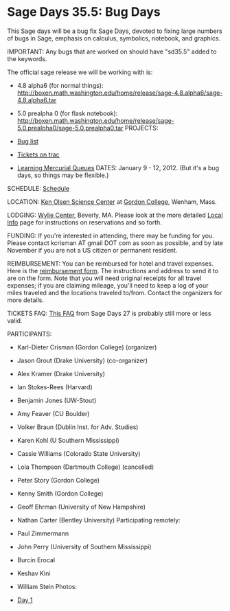 

# Sage Days 35.5: Bug Days

This Sage days will be a bug fix Sage Days, devoted to fixing large numbers of bugs in Sage, emphasis on calculus, symbolics, notebook, and graphics. 

IMPORTANT: Any bugs that are worked on should have "sd35.5" added to the keywords. 

The official sage release we will be working with is:  

   * 4.8 alpha6 (for normal things): <a class="http" href="http://boxen.math.washington.edu/home/release/sage-4.8.alpha6/sage-4.8.alpha6.tar">http://boxen.math.washington.edu/home/release/sage-4.8.alpha6/sage-4.8.alpha6.tar</a> 
   * 5.0 prealpha 0 (for flask notebook): <a class="http" href="http://boxen.math.washington.edu/home/release/sage-5.0.prealpha0/sage-5.0.prealpha0.tar">http://boxen.math.washington.edu/home/release/sage-5.0.prealpha0/sage-5.0.prealpha0.tar</a> 
PROJECTS: 

   * <a href="/days35.5/bugs">Bug list</a> 
   * <a class="http" href="http://trac.sagemath.org/sage_trac/query?status=closed&amp;status=needs_info&amp;status=needs_review&amp;status=needs_work&amp;status=new&amp;status=positive_review&amp;group=status&amp;order=priority&amp;col=id&amp;col=summary&amp;col=status&amp;col=type&amp;col=priority&amp;col=milestone&amp;col=component&amp;keywords=~sd35.5">Tickets on trac</a> 
   * <a class="http" href="http://wiki.sagemath.org/MercurialQueues">Learning Mercurial Queues</a> 
DATES: January 9 - 12, 2012.  (But it's a bug days, so things may be flexible.) 

SCHEDULE: <a href="/days35.5/schedule">Schedule</a>  

LOCATION: <a class="http" href="http://www.gordon.edu/kosc">Ken Olsen Science Center</a> at <a class="http" href="http://www.gordon.edu">Gordon College</a>, Wenham, Mass. 

LODGING: <a class="http" href="http://www.wyliecenter.com/">Wylie Center</a>, Beverly, MA.  Please look at the more detailed <a href="/days35.5/localinfo">Local Info</a> page for instructions on reservations and so forth. 

FUNDING: If you're interested in attending, there may be funding for you.  Please contact kcrisman AT gmail DOT com as soon as possible, and by late November if you are not a US citizen or permanent resident. 

REIMBURSEMENT: You can be reimbursed for hotel and travel expenses.  Here is the <a href="days35.5/SAGE Days 35.5 Reimbursements.pdf">reimbursement form</a>.  The instructions and address to send it to are on the form.  Note that you will need original receipts for all travel expenses; if you are claiming mileage, you'll need to keep a log of your miles traveled and the locations traveled to/from.  Contact the organizers for more details. 

TICKETS FAQ: <a href="/days27/faq">This FAQ</a> from Sage Days 27 is probably still more or less valid. 

PARTICIPANTS: 

* Karl-Dieter Crisman (Gordon College) (organizer) 
* Jason Grout (Drake University) (co-organizer) 
* Alex Kramer (Drake University) 
* Ian Stokes-Rees (Harvard) 
* Benjamin Jones (UW-Stout) 
* Amy Feaver (CU Boulder) 
* Volker Braun (Dublin Inst. for Adv. Studies) 
* Karen Kohl (U Southern Mississippi) 
* Cassie Williams (Colorado State University) 
* Lola Thompson (Dartmouth College) (cancelled) 
* Peter Story (Gordon College) 
* Kenny Smith (Gordon College) 
* Geoff Ehrman (University of New Hampshire) 
* Nathan Carter (Bentley University) 
Participating remotely: 

* Paul Zimmermann 
* John Perry (University of Southern Mississippi) 
* Burcin Erocal 
* Keshav Kini 
* William Stein 
Photos: 

* <a class="https" href="https://picasaweb.google.com/110261841624491779840/SageDays355Day1?authkey=Gv1sRgCOmI543z_fi9iQE">Day 1</a> 